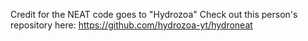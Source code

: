 Credit for the NEAT code goes to "Hydrozoa"
Check out this person's repository here: https://github.com/hydrozoa-yt/hydroneat
